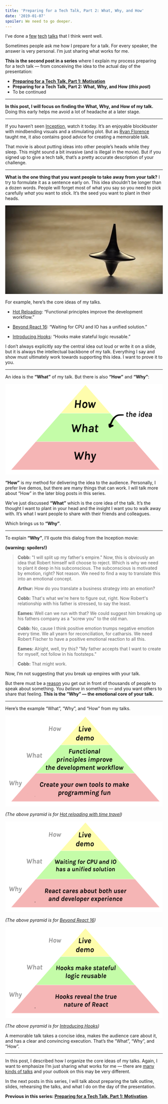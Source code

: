 ```yaml
---
title: 'Preparing for a Tech Talk, Part 2: What, Why, and How'
date: '2019-01-07'
spoiler: We need to go deeper.
---
```


I’ve done a [few](https://www.youtube.com/watch?v=xsSnOQynTHs) [tech](https://www.youtube.com/watch?v=nLF0n9SACd4) [talks](https://www.youtube.com/watch?v=dpw9EHDh2bM) that I think went well.

Sometimes people ask me how I prepare for a talk. For every speaker, the answer is very personal. I’m just sharing what works for me.

**This is the second post in a series** where I explain my process preparing for a tech talk — from conceiving the idea to the actual day of the presentation:

* **[Preparing for a Tech Talk, Part 1: Motivation](/preparing-for-tech-talk-part-1-motivation/)**
* **Preparing for a Tech Talk, Part 2: What, Why, and How (*this post*)**
* To be continued

<p />

---

**In this post, I will focus on finding the What, Why, and How of my talk.** Doing this early helps me avoid a lot of headache at a later stage.

---

If you haven’t seen [Inception](https://en.wikipedia.org/wiki/Inception), watch it today. It’s an enjoyable blockbuster with mindbending visuals and a stimulating plot. But as [Ryan Florence](https://mobile.twitter.com/ryanflorence) taught me, it also contains good advice for creating a memorable talk.

That movie is about putting ideas into other people’s heads while they sleep. This might sound a bit invasive (and is illegal in the movie). But if you signed up to give a tech talk, that’s a pretty accurate description of your challenge.

---

**What is the one thing that you want people to take away from your talk?** I try to formulate it as a sentence early on. This idea shouldn’t be longer than a dozen words. People will forget most of what you say so you need to pick carefully *what* you want to stick. It’s the seed you want to plant in their heads.

![Spinning top from the Inception movie](./totem.jpg)

For example, here’s the core ideas of my talks.

* [Hot Reloading](https://www.youtube.com/watch?v=xsSnOQynTHs): “Functional principles improve the development workflow.”

* [Beyond React 16](https://www.youtube.com/watch?v=nLF0n9SACd4): “Waiting for CPU and IO has a unified solution.”

* [Introducing Hooks](https://www.youtube.com/watch?v=dpw9EHDh2bM): “Hooks make stateful logic reusable.”

I don’t always explicitly *say* the central idea out loud or write it on a slide, but it is always the intellectual backbone of my talk. Everything I say and show must ultimately work towards supporting this idea. I want to prove it to you.

---

An idea is the **“What”** of my talk. But there is also **“How”** and **“Why”**:

![Pyramid: “How” is on top of “What”. “What” is on top of “Why”.](./how-what-why.png)

**“How”** is my method for delivering the idea to the audience. Personally, I prefer live demos, but there are many things that can work. I will talk more about “How” in the later blog posts in this series.

We’ve just discussed **“What”** which is the core idea of the talk. It’s the thought I want to plant in your head and the insight I want you to walk away with. It’s what I want people to share with their friends and colleagues.

Which brings us to **“Why”**. 

---

To explain **“Why”**, I’ll quote this dialog from the Inception movie:

**(warning: spoilers!)**

>**Cobb:** "I will split up my father's empire." Now, this is obviously an idea that Robert himself will choose to reject. Which is why we need to plant it deep in his subconscious. The subconscious is motivated by emotion, right? Not reason. We need to find a way to translate this into an emotional concept.
>
>**Arthur:** How do you translate a business strategy into an emotion?
>
>**Cobb:** That's what we're here to figure out, right. Now Robert's relationship with his father is stressed, to say the least.
>
>**Eames:** Well can we run with that? We could suggest him breaking up his fathers company as a "screw you" to the old man.
>
>**Cobb:** No, cause I think positive emotion trumps negative emotion every time. We all yearn for reconciliation, for catharsis. We need Robert Fischer to have a positive emotional reaction to all this.
>
>**Eames:** Alright, well, try this? "My father accepts that I want to create for myself, not follow in his footsteps."
>
>**Cobb:** That might work.

Now, I’m not suggesting that you break up empires with your talk.

But there must be a [reason](/preparing-for-tech-talk-part-1-motivation/) you get out in front of thousands of people to speak about something. You *believe* in something — and you want others to share that feeling. **This is the “Why” — the emotional core of your talk.**

---

Here’s the example “What”, “Why”, and “How” from my talks.

<a href="https://www.youtube.com/watch?v=xsSnOQynTHs" target="_blank">![How: “Live demo”. What: “Functional principles improve the developer experience”. Why: “Create your own tools to make programming fun”.](how-what-why-hot-reloading.png)</a>

*(The above pyramid is for [Hot reloading with time travel](https://www.youtube.com/watch?v=xsSnOQynTHs))*


<a href="https://www.youtube.com/watch?v=nLF0n9SACd4" target="_blank">![How: “Live demo”. What: “Waiting for CPU and IO has a unified solution”. Why: “React cares about both user and developer experience”.](how-what-why-beyond-react-16.png)</a>

*(The above pyramid is for [Beyond React 16](https://www.youtube.com/watch?v=nLF0n9SACd4))*

<a href="https://www.youtube.com/watch?v=dpw9EHDh2bM" target="_blank">![How: “Live demo”. What: “Hooks make stateful logic reusable. Why: “Hooks reveal the true nature of React”.](how-what-why-introducing-hooks.png)</a>

*(The above pyramid is for [Introducing Hooks](https://www.youtube.com/watch?v=dpw9EHDh2bM))*

A memorable talk takes a concise idea, makes the audience care about it, and has a clear and convincing execution. That’s the “What”, “Why”, and “How”.

---

In this post, I described how I organize the core ideas of my talks. Again, I want to emphasize I’m just sharing what works for me — there are [many kinds of talks](https://mobile.twitter.com/jackiehluo/status/1077717283026411520) and your outlook on this may be very different.

In the next posts in this series, I will talk about preparing the talk outline, slides, rehearsing the talks, and what I do on the day of the presentation.

**Previous in this series: [Preparing for a Tech Talk, Part 1: Motivation](/preparing-for-tech-talk-part-1-motivation/)**.
